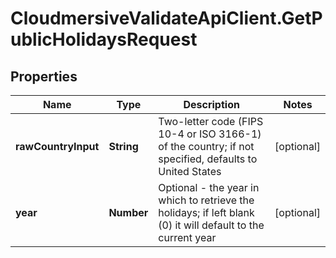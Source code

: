 # CloudmersiveValidateApiClient.GetPublicHolidaysRequest

## Properties
Name | Type | Description | Notes
------------ | ------------- | ------------- | -------------
**rawCountryInput** | **String** | Two-letter code (FIPS 10-4 or ISO 3166-1) of the country; if not specified, defaults to United States | [optional] 
**year** | **Number** | Optional - the year in which to retrieve the holidays; if left blank (0) it will default to the current year | [optional] 


